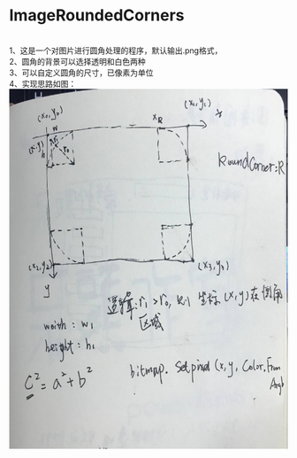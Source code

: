 # ImageRoundedCorners
<br>1、这是一个对图片进行圆角处理的程序，默认输出.png格式，
<br>2、圆角的背景可以选择透明和白色两种
<br>3、可以自定义圆角的尺寸，已像素为单位
<br>4、实现思路如图：
<br><img src="https://github.com/powerWriter/ImageRoundedCorners/blob/master/thinking.png" width="600" height="650" alt="图片加载失败时，显示这段字"/>
